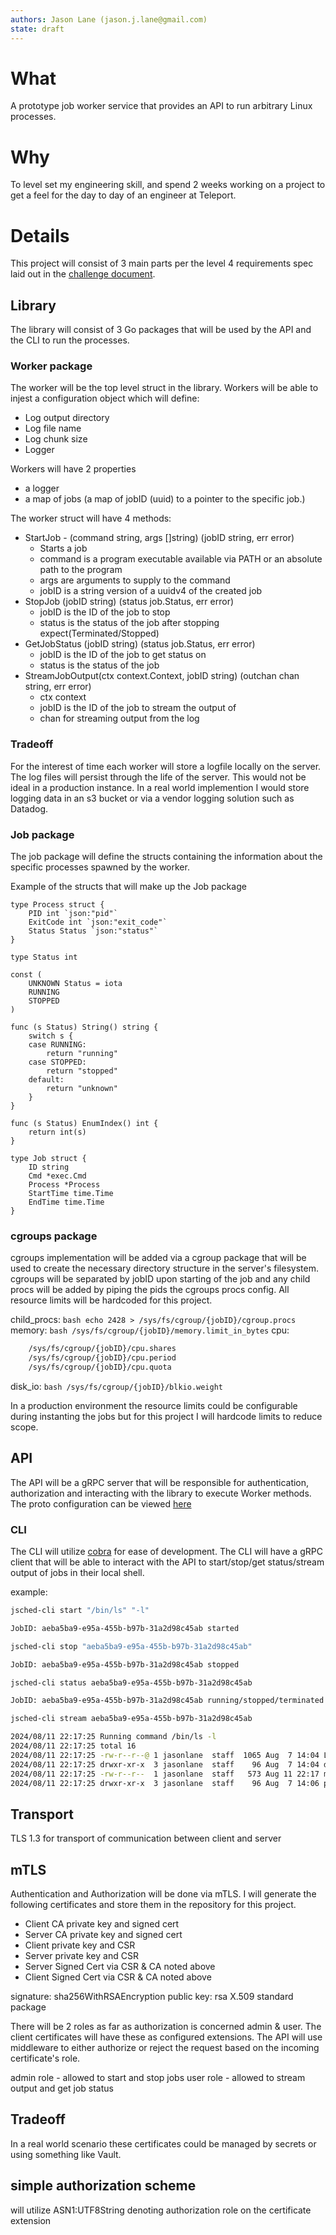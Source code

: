 ```yaml
---
authors: Jason Lane (jason.j.lane@gmail.com)
state: draft
---
```


# What

A prototype job worker service that provides an API to run arbitrary Linux processes.

# Why

To level set my engineering skill, and spend 2 weeks working on a project to get a feel for the day to day of an engineer at Teleport.

# Details

This project will consist of 3 main parts per the level 4 requirements spec laid out in the [challenge document](https://github.com/gravitational/careers/blob/main/challenges/systems/challenge-1.md).

## Library

The library will consist of 3 Go packages that will be used by the API and the CLI to run the processes.

### Worker package

The worker will be the top level struct in the library. Workers will be able to injest a configuration object which will define:
* Log output directory
* Log file name
* Log chunk size
* Logger

Workers will have 2 properties

- a logger
- a map of jobs (a map of jobID (uuid) to a pointer to the specific job.)

The worker struct will have 4 methods:

- StartJob - (command string, args []string) (jobID string, err error) 
    - Starts a job 
    - command is a program executable available via PATH or an absolute path to the program 
    - args are arguments to supply to the command
    - jobID is a string version of a uuidv4 of the created job
- StopJob (jobID string) (status job.Status, err error)
    - jobID is the ID of the job to stop
    - status is the status of the job after stopping expect(Terminated/Stopped)
- GetJobStatus (jobID string) (status job.Status, err error)
    - jobID is the ID of the job to get status on
    - status is the status of the job 
- StreamJobOutput(ctx context.Context, jobID string) (outchan chan string, err error)
    - ctx context
    - jobID is the ID of the job to stream the output of
    - chan for streaming output from the log

### Tradeoff
For the interest of time each worker will store a logfile locally on the server. The log files will persist through the life of the server. This would not be ideal in a production instance. In a real world implemention I would store logging data in an s3 bucket or via a vendor logging solution such as Datadog.

### Job package

The job package will define the structs containing the information about the specific processes spawned by the worker.

Example of the structs that will make up the Job package

```golang
type Process struct {
	PID int `json:"pid"`
	ExitCode int `json:"exit_code"`
	Status Status `json:"status"`
}

type Status int

const (
	UNKNOWN Status = iota
	RUNNING
	STOPPED
)

func (s Status) String() string {
	switch s {
	case RUNNING:
		return "running"
	case STOPPED:
		return "stopped"
	default:
		return "unknown"
	}
}

func (s Status) EnumIndex() int {
	return int(s)
}

type Job struct {
    ID string 
    Cmd *exec.Cmd 
    Process *Process
    StartTime time.Time
    EndTime time.Time
}
```

### cgroups package

cgroups implementation will be added via a cgroup package that will be used to create the necessary directory structure in the server's filesystem. cgroups will be separated by jobID upon starting of the job and any child procs will be added by piping the pids the cgroups procs config. All resource limits will be hardcoded for this project.

child_procs:
```bash echo 2428 > /sys/fs/cgroup/{jobID}/cgroup.procs```
memory:
```bash /sys/fs/cgroup/{jobID}/memory.limit_in_bytes```
cpu:  
```bash 
    /sys/fs/cgroup/{jobID}/cpu.shares
    /sys/fs/cgroup/{jobID}/cpu.period
    /sys/fs/cgroup/{jobID}/cpu.quota
```
disk_io:
```bash /sys/fs/cgroup/{jobID}/blkio.weight```

In a production environment the resource limits could be configurable during instanting the jobs but for this project I will hardcode limits to reduce scope.


## API
The API will be a gRPC server that will be responsible for authentication, authorization and interacting with the library to execute Worker methods. The proto configuration can be viewed [here](../proto/worker.proto)


### CLI
The CLI will utilize [cobra](https://github.com/spf13/cobra) for ease of development. The CLI will have a gRPC client that will be able to interact with the API to start/stop/get status/stream output of jobs in their local shell.


example: 
```sh
jsched-cli start "/bin/ls" "-l"

JobID: aeba5ba9-e95a-455b-b97b-31a2d98c45ab started

jsched-cli stop "aeba5ba9-e95a-455b-b97b-31a2d98c45ab"

JobID: aeba5ba9-e95a-455b-b97b-31a2d98c45ab stopped

jsched-cli status aeba5ba9-e95a-455b-b97b-31a2d98c45ab

JobID: aeba5ba9-e95a-455b-b97b-31a2d98c45ab running/stopped/terminated

jsched-cli stream aeba5ba9-e95a-455b-b97b-31a2d98c45ab

2024/08/11 22:17:25 Running command /bin/ls -l
2024/08/11 22:17:25 total 16
2024/08/11 22:17:25 -rw-r--r--@ 1 jasonlane  staff  1065 Aug  7 14:04 LICENSE
2024/08/11 22:17:25 drwxr-xr-x  3 jasonlane  staff    96 Aug  7 14:04 docs
2024/08/11 22:17:25 -rw-r--r--  1 jasonlane  staff   573 Aug 11 22:17 main.go
2024/08/11 22:17:25 drwxr-xr-x  3 jasonlane  staff    96 Aug  7 14:06 proto
```


## Transport

TLS 1.3 for transport of communication between client and server

## mTLS

Authentication and Authorization will be done via mTLS. I will generate the following certificates and store them in the repository for this project. 

* Client CA private key and signed cert
* Server CA private key and signed cert
* Client private key and CSR
* Server private key and CSR
* Server Signed Cert via CSR & CA noted above
* Client Signed Cert via CSR & CA noted above

signature: sha256WithRSAEncryption
public key: rsa
X.509 standard package


There will be 2 roles as far as authorization is concerned admin & user. The client certificates will have these as configured extensions. The API will use middleware to either authorize or reject the request based on the incoming certificate's role.

admin role - allowed to start and stop jobs
user role - allowed to stream output and get job status

## Tradeoff 
In a real world scenario these certificates could be managed by secrets or using something like Vault.

## simple authorization scheme
will utilize ASN1:UTF8String denoting authorization role on the certificate extension
